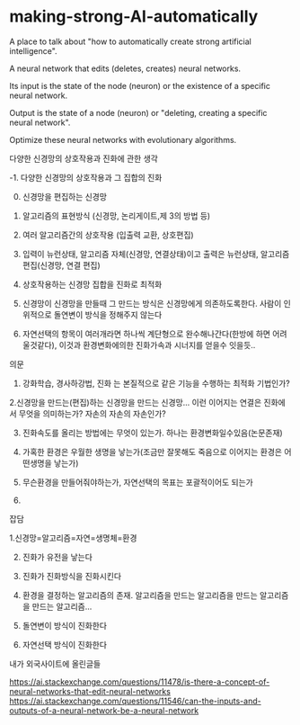 # making-strong-AI-automatically
A place to talk about "how to automatically create strong artificial intelligence".

A neural network that edits (deletes, creates) neural networks.

Its input is the state of the node (neuron) or the existence of a specific neural network.

Output is the state of a node (neuron) or "deleting, creating a specific neural network".

Optimize these neural networks with evolutionary algorithms.


다양한 신경망의 상호작용과 진화에 관한 생각

-1. 다양한 신경망의 상호작용과 그 집합의 진화

0. 신경망을 편집하는 신경망

1. 알고리즘의 표현방식 (신경망, 논리게이트,제 3의 방법 등)

2. 여러 알고리즘간의 상호작용 (입출력 교환, 상호편집)

3. 입력이 뉴런상태, 알고리즘 자체(신경망, 연결상태)이고 출력은 뉴런상태, 알고리즘 편집(신경망, 연결 편집)

4. 상호작용하는 신경망 집합을 진화로 최적화

5. 신경망이 신경망을 만들때 그 만드는 방식은 신경망에게 의존하도록한다. 사람이 인위적으로 돌연변이 방식을 정해주지 않는다

6. 자연선택의 항목이 여러개라면 하나씩 계단형으로 완수해나간다(한방에 하면 어려울것같다), 이것과 환경변화에의한 진화가속과 시너지를 얻을수 잇을듯..


의문

1. 강화학습, 경사하강법, 진화 는 본질적으로 같은 기능을 수행하는 최적화 기법인가?

2.신경망을 만드는(편집)하는 신경망을 만드는 신경망...
이런 이어지는 연결은 진화에서 무엇을 의미하는가?
자손의 자손의 자손인가?

3. 진화속도를 올리는 방법에는 무엇이 있는가. 하나는 환경변화일수있음(논문존재)

3. 가혹한 환경은 우월한 생명을 낳는가(조금만 잘못해도 죽음으로 이어지는 환경은 어떤생명을 낳는가)

4. 무슨환경을 만들어줘야하는가, 자연선택의 목표는 포괄적이어도 되는가


5.


잡담

1.신경망=알고리즘=자연=생명체=환경

2. 진화가 유전을 낳는다

3. 진화가 진화방식을 진화시킨다

4. 환경을 결정하는 알고리즘의 존재.
알고리즘을 만드는 알고리즘을 만드는 알고리즘을 만드는 알고리즘...

5. 돌연변이 방식이 진화한다

6. 자연선택 방식이 진화한다


내가 외국사이트에 올린글들

https://ai.stackexchange.com/questions/11478/is-there-a-concept-of-neural-networks-that-edit-neural-networks
https://ai.stackexchange.com/questions/11546/can-the-inputs-and-outputs-of-a-neural-network-be-a-neural-network
